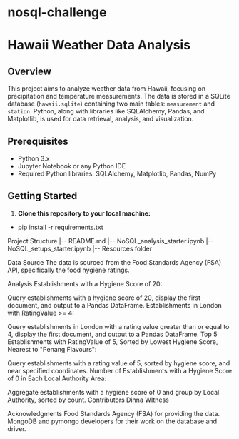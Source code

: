 # nosql-challenge
# Hawaii Weather Data Analysis

## Overview

This project aims to analyze weather data from Hawaii, focusing on precipitation and temperature measurements. The data is stored in a SQLite database (`hawaii.sqlite`) containing two main tables: `measurement` and `station`. Python, along with libraries like SQLAlchemy, Pandas, and Matplotlib, is used for data retrieval, analysis, and visualization.

## Prerequisites

- Python 3.x
- Jupyter Notebook or any Python IDE
- Required Python libraries: SQLAlchemy, Matplotlib, Pandas, NumPy

## Getting Started

1. **Clone this repository to your local machine:**
- pip install -r requirements.txt

 Project Structure
 |-- README.md
|-- NoSQL_analysis_starter.ipynb
|-- NoSQL_setups_starter.ipynb
|-- Resources folder

Data Source
The data is sourced from the Food Standards Agency (FSA) API, specifically the food hygiene ratings.

Analysis
Establishments with a Hygiene Score of 20:

Query establishments with a hygiene score of 20, display the first document, and output to a Pandas DataFrame.
Establishments in London with RatingValue >= 4:

Query establishments in London with a rating value greater than or equal to 4, display the first document, and output to a Pandas DataFrame.
Top 5 Establishments with RatingValue of 5, Sorted by Lowest Hygiene Score, Nearest to "Penang Flavours":

Query establishments with a rating value of 5, sorted by hygiene score, and near specified coordinates.
Number of Establishments with a Hygiene Score of 0 in Each Local Authority Area:

Aggregate establishments with a hygiene score of 0 and group by Local Authority, sorted by count.
Contributors
Dinna WItness

Acknowledgments
Food Standards Agency (FSA) for providing the data.
MongoDB and pymongo developers for their work on the database and driver.
